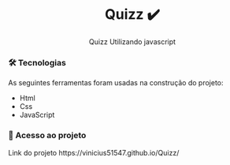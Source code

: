 <h1 align="center">Quizz ✔️</h1>

<p align="center">Quizz Utilizando javascript</p>

### 🛠 Tecnologias

As seguintes ferramentas foram usadas na construção do projeto:

- Html
- Css
- JavaScript

### 🔗 Acesso ao projeto
<p>Link do projeto https://vinicius51547.github.io/Quizz/</p>
